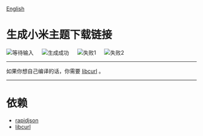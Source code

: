 [English](readme.md)

# 生成小米主题下载链接
![等待输入](https://i.loli.net/2018/12/04/5c05de3f915ea.jpg)
　
![生成成功](https://i.loli.net/2018/12/04/5c05de3fb0267.jpg)
　
![失败1](https://i.loli.net/2018/12/04/5c05de4086ab1.jpg)
　
![失败2](https://i.loli.net/2018/12/04/5c05de40793c0.jpg)

-----
如果你想自己编译的话，你需要 [libcurl](https://curl.haxx.se/download.html) 。

-----
# 依赖
 - [rapidjson](https://github.com/Tencent/rapidjson)
 - [libcurl](https://curl.haxx.se/download.html)
